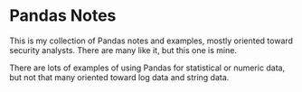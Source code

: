 # Pandas Notes
This is my collection of Pandas notes and examples, mostly oriented toward security analysts. There are many like it, but this one is mine.

There are lots of examples of using Pandas for statistical or numeric data, but not that many oriented toward log data and string data.
